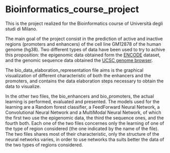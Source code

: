 # Bioinformatics_course_project

This is the project realized for the Bioinformatics course of Università degli studi di Milano.

The main goal of the project consist in the prediction of active and inactive regions (promoters and enhancers) of the cell line GM12878 of the human genome (hg38).
Two different types of data have been used to try to achive this proposition: the epigenomic data obtained form the [ENCODE](https://www.encodeproject.org/) dataset, and the genomic sequence data obtained the [UCSC genome browser](https://genome.ucsc.edu/). 

The bio_data_elaboration_representation file aims is the graphical visualization of different characteristic of both the enhancers and the promoters, and contains the data elaboration steps necessary to obtain the data to visualize.

In the other two files, the bio_enhancers and bio_promoters, the actual learning is performed, evaluated and presented.
The models used for the learning are a Random forest classifier, a FeedForward Neural Network, a Convolutional Neural Network and a MultiModal Neural Network, of which the first two use the epigenomic data, the third the sequence ones, and the fourth both.
Each one of the two files concernes only the learning of one of the type of region considered (the one indicated by the name of the file).
The two files shares most of their characteristic, only the structure of the neural networks varies, in order to use networks tha suits better the data of the two types of regions considered. 
